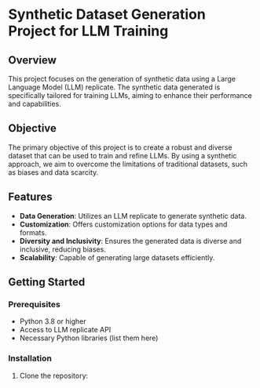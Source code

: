 # Synthetic Dataset Generation Project for LLM Training

## Overview
This project focuses on the generation of synthetic data using a Large Language Model (LLM) replicate. The synthetic data generated is specifically tailored for training LLMs, aiming to enhance their performance and capabilities.

## Objective
The primary objective of this project is to create a robust and diverse dataset that can be used to train and refine LLMs. By using a synthetic approach, we aim to overcome the limitations of traditional datasets, such as biases and data scarcity.

## Features
- **Data Generation**: Utilizes an LLM replicate to generate synthetic data.
- **Customization**: Offers customization options for data types and formats.
- **Diversity and Inclusivity**: Ensures the generated data is diverse and inclusive, reducing biases.
- **Scalability**: Capable of generating large datasets efficiently.

## Getting Started
### Prerequisites
- Python 3.8 or higher
- Access to LLM replicate API
- Necessary Python libraries (list them here)

### Installation
1. Clone the repository:
